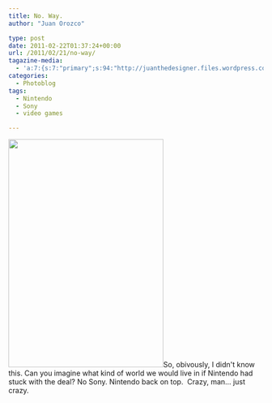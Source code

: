 ```yaml
---
title: No. Way.
author: "Juan Orozco" 

type: post
date: 2011-02-22T01:37:24+00:00
url: /2011/02/21/no-way/
tagazine-media:
  - 'a:7:{s:7:"primary";s:94:"http://juanthedesigner.files.wordpress.com/2011/02/video-game-myths-quiz-discovery-channel.png";s:6:"images";a:1:{s:94:"http://juanthedesigner.files.wordpress.com/2011/02/video-game-myths-quiz-discovery-channel.png";a:6:{s:8:"file_url";s:94:"http://juanthedesigner.files.wordpress.com/2011/02/video-game-myths-quiz-discovery-channel.png";s:5:"width";s:3:"306";s:6:"height";s:3:"450";s:4:"type";s:5:"image";s:4:"area";s:6:"137700";s:9:"file_path";s:0:"";}}s:6:"videos";a:0:{}s:11:"image_count";s:1:"1";s:6:"author";s:7:"8033531";s:7:"blog_id";s:8:"17975075";s:9:"mod_stamp";s:19:"2011-02-22 02:37:24";}'
categories:
  - Photoblog
tags:
  - Nintendo
  - Sony
  - video games

---
```

[<img class="alignright size-full wp-image-2753" title="Video Game Myths - Quiz - Discovery Channel" src="http://juanthedesigner.files.wordpress.com/2011/02/video-game-myths-quiz-discovery-channel.png?resize=306%2C450" alt="" width="306" height="450" data-recalc-dims="1" />][1]So, obivously, I didn't know this. Can you imagine what kind of world we would live in if Nintendo had stuck with the deal? No Sony. Nintendo back on top.  Crazy, man... just crazy.

 [1]: http://dsc.discovery.com/games-quizzes/video-game-myths-quiz